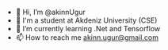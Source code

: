 - 👋 Hi, I’m @akinnUgur
- 🏫 I'm a student at Akdeniz University (CSE)
- 🌱 I’m currently learning .Net and Tensorflow
- 📫 How to reach me akinn.ugur@gmail.com

